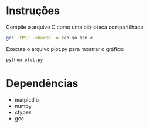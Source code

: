 # Instruções

Compile o arquivo C como uma biblioteca compartilhada

```bash
gcc -fPIC -shared -o sen.so sen.c
```

Execute o arquivo plot.py para mostrar o gráfico:
```bash
python plot.py
```

# Dependências
- matplotlib
- numpy
- ctypes
- gcc